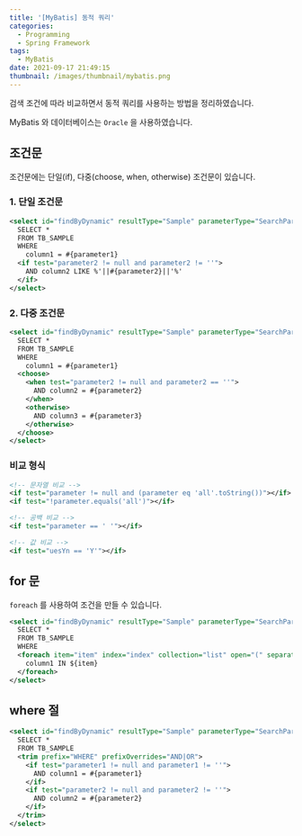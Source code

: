 ```yaml
---
title: '[MyBatis] 동적 쿼리'
categories:
  - Programming
  - Spring Framework
tags:
  - MyBatis
date: 2021-09-17 21:49:15
thumbnail: /images/thumbnail/mybatis.png
---
```


검색 조건에 따라 비교하면서 동적 쿼리를 사용하는 방법을 정리하였습니다.

MyBatis 와 데이터베이스는 `Oracle` 을 사용하였습니다.

## 조건문

조건문에는 단일(if), 다중(choose, when, otherwise) 조건문이 있습니다.

### 1. 단일 조건문

```xml
<select id="findByDynamic" resultType="Sample" parameterType="SearchParam">
  SELECT *
  FROM TB_SAMPLE
  WHERE
    column1 = #{parameter1}
  <if test="parameter2 != null and parameter2 != ''">
    AND column2 LIKE %'||#{parameter2}||'%'
  </if>
</select>
```

### 2. 다중 조건문

```xml
<select id="findByDynamic" resultType="Sample" parameterType="SearchParam">
  SELECT *
  FROM TB_SAMPLE
  WHERE
    column1 = #{parameter1}
  <choose>
    <when test="parameter2 != null and parameter2 == ''">
      AND column2 = #{parameter2}
    </when>
    <otherwise>
      AND column3 = #{parameter3}
    </otherwise>
  </choose>
</select>
```

### 비교 형식

```xml
<!-- 문자열 비교 -->
<if test="parameter != null and (parameter eq 'all'.toString())"></if>
<if test="!parameter.equals('all')"></if>

<!-- 공백 비교 -->
<if test="parameter == ' '"></if>

<!-- 값 비교 -->
<if test="uesYn == 'Y'"></if>
```

## for 문

`foreach` 를 사용하여 조건을 만들 수 있습니다.

```xml
<select id="findByDynamic" resultType="Sample" parameterType="SearchParam">
  SELECT *
  FROM TB_SAMPLE
  WHERE
  <foreach item="item" index="index" collection="list" open="(" separator="," close=")">
    column1 IN ${item}
  </foreach>
</select>
```

## where 절

```xml
<select id="findByDynamic" resultType="Sample" parameterType="SearchParam">
  SELECT *
  FROM TB_SAMPLE
  <trim prefix="WHERE" prefixOverrides="AND|OR">
    <if test="parameter1 != null and parameter1 != ''">
      AND column1 = #{parameter1}
    </if>
    <if test="parameter2 != null and parameter2 != ''">
      AND column2 = #{parameter2}
    </if>
  </trim>
</select>
```
